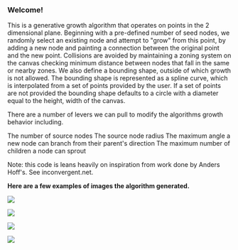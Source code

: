 ### Welcome!

This is a generative growth algorithm that operates on points in the 2 dimensional plane. Beginning with a pre-defined number of seed nodes, we randomly select an existing node and attempt to "grow" from this point, by adding a new node and painting a connection between the original point and the new point. Collisions are avoided by maintaining a zoning system on the canvas checking minimum distance between nodes that fall in the same or nearby zones. We also define a bounding shape, outside of which growth is not allowed. The bounding shape is represented as a spline curve, which is interpolated from a set of points provided by the user. If a set of points are not provided the bounding shape defaults to a circle with a diameter equal to the height, width of the canvas. 
 
There are a number of levers we can pull to modify the algorithms growth behavior including.

The number of source nodes
The source node radius
The maximum angle a new node can branch from their parent's direction
The maximum number of children a node can sprout

Note: this code is leans heavily on inspiration from work done by Anders Hoff's. See inconvergent.net.

**Here are a few examples of images the algorithm generated.**

![](save_images/single_source/hyphae.png)

![](save_images/multiple_source/hyphae.png)
 
![](save_images/single_source/hyphae_0.99RadiusFactor.png)

![](save_images/single_source/hyphae_0.93RadiusFactor.png)


